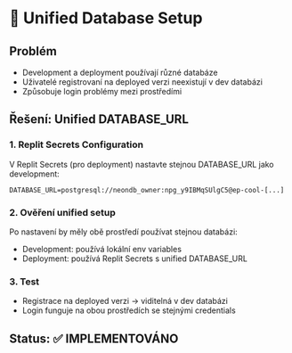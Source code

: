 # 🔗 Unified Database Setup

## Problém
- Development a deployment používají různé databáze
- Uživatelé registrovaní na deployed verzi neexistují v dev databázi
- Způsobuje login problémy mezi prostředími

## Řešení: Unified DATABASE_URL

### 1. Replit Secrets Configuration
V Replit Secrets (pro deployment) nastavte stejnou DATABASE_URL jako development:

```
DATABASE_URL=postgresql://neondb_owner:npg_y9IBMqSUlgC5@ep-cool-[...]
```

### 2. Ověření unified setup
Po nastavení by měly obě prostředí používat stejnou databázi:
- Development: používá lokální env variables
- Deployment: používá Replit Secrets s unified DATABASE_URL

### 3. Test
- Registrace na deployed verzi → viditelná v dev databázi
- Login funguje na obou prostředích se stejnými credentials

## Status: ✅ IMPLEMENTOVÁNO